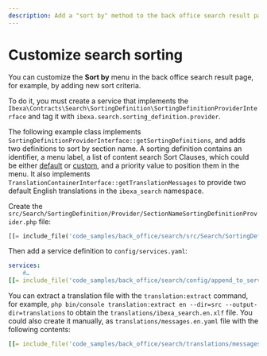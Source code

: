 ```yaml
---
description: Add a "sort by" method to the back office search result page.
---
```


# Customize search sorting

You can customize the **Sort by** menu in the back office search result page, for example, by adding new sort criteria.

To do it, you must create a service that implements the `Ibexa\Contracts\Search\SortingDefinition\SortingDefinitionProviderInterface` and tag it with `ibexa.search.sorting_definition.provider`.

The following example class implements `SortingDefinitionProviderInterface::getSortingDefinitions`, and adds two definitions to sort by section name.
A sorting definition contains an identifier, a menu label, a list of content search Sort Clauses, which could be either [default](sort_clause_reference.md#sort-clauses) or [custom](create_custom_sort_clause.md), and a priority value to position them in the menu.
It also implements `TranslationContainerInterface::getTranslationMessages` to provide two default English translations in the `ibexa_search` namespace.

Create the `src/Search/SortingDefinition/Provider/SectionNameSortingDefinitionProvider.php` file:

``` php hl_lines="22"
[[= include_file('code_samples/back_office/search/src/Search/SortingDefinition/Provider/SectionNameSortingDefinitionProvider.php') =]]
```

Then add a service definition to `config/services.yaml`:

``` yaml hl_lines="5"
services:
    #…
[[= include_file('code_samples/back_office/search/config/append_to_services.yaml', 29, 32) =]]
```

You can extract a translation file with the `translation:extract` command, for example, `php bin/console translation:extract en --dir=src --output-dir=translations` to obtain the `translations/ibexa_search.en.xlf` file.
You could also create it manually, as `translations/messages.en.yaml` file with the following contents:

``` yaml
[[= include_file('code_samples/back_office/search/translations/messages.en.yaml') =]]
```

